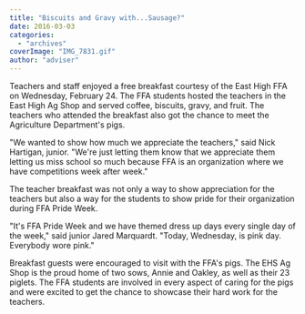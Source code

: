 ```yaml
---
title: "Biscuits and Gravy with...Sausage?"
date: 2016-03-03
categories: 
  - "archives"
coverImage: "IMG_7831.gif"
author: "adviser"
---
```


Teachers and staff enjoyed a free breakfast courtesy of the East High FFA on Wednesday, February 24. The FFA students hosted the teachers in the East High Ag Shop and served coffee, biscuits, gravy, and fruit. The teachers who attended the breakfast also got the chance to meet the Agriculture Department's pigs.

"We wanted to show how much we appreciate the teachers," said Nick Hartigan, junior. "We're just letting them know that we appreciate them letting us miss school so much because FFA is an organization where we have competitions week after week."

The teacher breakfast was not only a way to show appreciation for the teachers but also a way for the students to show pride for their organization during FFA Pride Week.

"It's FFA Pride Week and we have themed dress up days every single day of the week," said junior Jared Marquardt. "Today, Wednesday, is pink day. Everybody wore pink."

Breakfast guests were encouraged to visit with the FFA's pigs. The EHS Ag Shop is the proud home of two sows, Annie and Oakley, as well as their 23 piglets. The FFA students are involved in every aspect of caring for the pigs and were excited to get the chance to showcase their hard work for the teachers.
